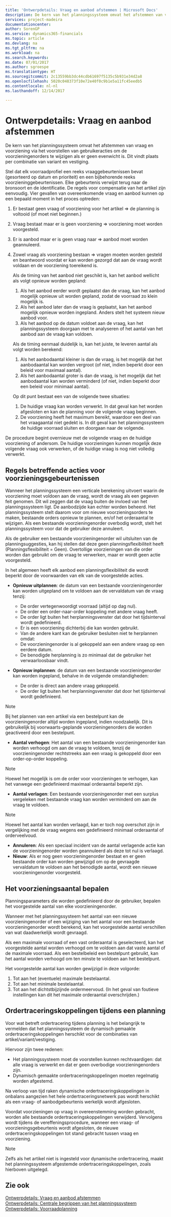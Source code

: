 ```yaml
---
title: 'Ontwerpdetails: Vraag en aanbod afstemmen | Microsoft Docs'
description: De kern van het planningssysteem omvat het afstemmen van vraag en voorziening via het voorstellen van gebruikeracties om de voorzieningenorders te wijzigen als er geen evenwicht is. Dit vindt plaats per combinatie van variant en vestiging.
services: project-madeira
documentationcenter: 
author: SorenGP
ms.service: dynamics365-financials
ms.topic: article
ms.devlang: na
ms.tgt_pltfrm: na
ms.workload: na
ms.search.keywords: 
ms.date: 07/01/2017
ms.author: sgroespe
ms.translationtype: HT
ms.sourcegitcommit: 2c13559bb3dc44cdb61697f5135c5b931e34d2a8
ms.openlocfilehash: 5020c048373f10e72e40f0c9b1e5a11fc45eedb5
ms.contentlocale: nl-nl
ms.lasthandoff: 12/14/2017

---
```

# <a name="design-details-balancing-supply-with-demand"></a>Ontwerpdetails: Vraag en aanbod afstemmen
De kern van het planningssysteem omvat het afstemmen van vraag en voorziening via het voorstellen van gebruikeracties om de voorzieningenorders te wijzigen als er geen evenwicht is. Dit vindt plaats per combinatie van variant en vestiging.  
  
Stel dat elk voorraadprofiel een reeks vraaggebeurtenissen bevat (gesorteerd op datum en prioriteit) en een bijbehorende reeks voorzieninggebeurtenissen. Elke gebeurtenis verwijst terug naar de bronsoort en de identificatie. De regels voor compensatie van het artikel zijn eenvoudig. Vier gevallen van overeenkomende vraag en aanbod kunnen op een bepaald moment in het proces optreden:  
  
1. Er bestaat geen vraag of voorziening voor het artikel => de planning is voltooid (of moet niet beginnen.)  
2. Vraag bestaat maar er is geen voorziening => voorziening moet worden voorgesteld.  
3. Er is aanbod maar er is geen vraag naar => aanbod moet worden geannuleerd.  
4. Zowel vraag als voorziening bestaan => vragen moeten worden gesteld en beantwoord voordat er kan worden gezorgd dat aan de vraag wordt voldaan en de voorziening toereikend is.  
  
     Als de timing van het aanbod niet geschikt is, kan het aanbod wellicht als volgt opnieuw worden gepland:  
  
    1.  Als het aanbod eerder wordt geplaatst dan de vraag, kan het aanbod mogelijk opnieuw uit worden gepland, zodat de voorraad zo klein mogelijk is.  
    2.  Als het aanbod later dan de vraag is geplaatst, kan het aanbod mogelijk opnieuw worden ingepland. Anders stelt het systeem nieuw aanbod voor.  
    3.  Als het aanbod op de datum voldoet aan de vraag, kan het planningssysteem doorgaan met te analyseren of het aantal van het aanbod aan de vraag kan voldoen.  
  
     Als de timing eenmaal duidelijk is, kan het juiste, te leveren aantal als volgt worden berekend:  
  
    1.  Als het aanbodaantal kleiner is dan de vraag, is het mogelijk dat het aanbodaantal kan worden vergroot (of niet, indien beperkt door een beleid voor maximaal aantal).  
    2.  Als het aanbodaantal groter is dan de vraag, is het mogelijk dat het aanbodaantal kan worden verminderd (of niet, indien beperkt door een beleid voor minimaal aantal).  
  
     Op dit punt bestaat een van de volgende twee situaties:  
  
    1.  De huidige vraag kan worden verwerkt. In dat geval kan het worden afgesloten en kan de planning voor de volgende vraag beginnen.  
    2.  De voorziening heeft het maximum bereikt, waardoor een deel van het vraagaantal niet gedekt is. In dit geval kan het planningssysteem de huidige voorraad sluiten en doorgaan naar de volgende.  
  
 De procedure begint overnieuw met de volgende vraag en de huidige voorziening of andersom. De huidige voorzieningen kunnen mogelijk deze volgende vraag ook verwerken, of de huidige vraag is nog niet volledig verwerkt.  
  
## <a name="rules-concerning-actions-for-supply-events"></a>Regels betreffende acties voor voorzieningsgebeurtenissen  
Wanneer het planningssysteem een verticale berekening uitvoert waarin de voorziening moet voldoen aan de vraag, wordt de vraag als een gegeven feit genomen. Dit wil zeggen dat de vraag buiten de invloed van het planningssysteem ligt. De aanbodzijde kan echter worden beheerd. Het planningssysteem stelt daarom voor om nieuwe voorzieningsorders te maken, bestaande orders opnieuw te plannen, en/of het orderaantal te wijzigen. Als een bestaande voorzieningenorder overbodig wordt, stelt het planningssysteem voor dat de gebruiker deze annuleert.  
  
Als de gebruiker een bestaande voorzieningenorder wil uitsluiten van de planningsuggesties, kan hij stellen dat deze geen planningsflexibiliteit heeft (Planningsflexibiliteit = Geen). Overtollige voorzieningen van die order worden dan gebruikt om de vraag te verwerken, maar er wordt geen actie voorgesteld.  
  
In het algemeen heeft elk aanbod een planningsflexibiliteit die wordt beperkt door de voorwaarden van elk van de voorgestelde acties.  
  
-   **Opnieuw uitplannen**: de datum van een bestaande voorzieningenorder kan worden uitgepland om te voldoen aan de vervaldatum van de vraag tenzij:  
  
    -   De order vertegenwoordigt voorraad (altijd op dag nul).  
    -   De order een order-naar-order koppeling met andere vraag heeft.  
    -   De order ligt buiten het herplanningsvenster dat door het tijdsinterval wordt gedefinieerd.  
    -   Er is een voorziening dichterbij die kan worden gebruikt.  
    -   Van de andere kant kan de gebruiker besluiten niet te herplannen omdat:  
    -   De voorzieningenorder is al gekoppeld aan een andere vraag op een eerdere datum.  
    -   De benodigde herplanning is zo minimaal dat de gebruiker het verwaarloosbaar vindt.  
  
-   **Opnieuw inplannen**: de datum van een bestaande voorzieningenorder kan worden ingepland, behalve in de volgende omstandigheden:  
  
    -   De order is direct aan andere vraag gekoppeld.  
    -   De order ligt buiten het herplanningsvenster dat door het tijdsinterval wordt gedefinieerd.  
  
> [!NOTE]  
>  Bij het plannen van een artikel via een bestelpunt kan de voorzieningenorder altijd worden ingepland, indien noodzakelijk. Dit is gebruikelijk bij voorwaarts-geplande voorzieningenorders die worden geactiveerd door een bestelpunt.  
  
-   **Aantal verhogen**: Het aantal van een bestaande voorzieningenorder kan worden verhoogd om aan de vraag te voldoen, tenzij de voorzieningenorder rechtstreeks aan een vraag is gekoppeld door een order-op-order koppeling.  
  
> [!NOTE]  
>  Hoewel het mogelijk is om de order voor voorzieningen te verhogen, kan het vanwege een gedefinieerd maximaal orderaantal beperkt zijn.  
  
-   **Aantal verlagen**: Een bestaande voorzieningenorder met een surplus vergeleken met bestaande vraag kan worden verminderd om aan de vraag te voldoen.  
  
> [!NOTE]  
>  Hoewel het aantal kan worden verlaagd, kan er toch nog overschot zijn in vergelijking met de vraag wegens een gedefinieerd minimaal orderaantal of orderveelvoud.  
  
-   **Annuleren**: Als een speciaal incident van de aantal verlagende actie kan de voorzieningenorder worden geannuleerd als deze tot nul is verlaagd.  
-   **Nieuw**: Als er nog geen voorzieningenorder bestaat en er geen bestaande order kan worden gewijzigd om op de gevraagde vervaldatum te voldoen aan het benodigde aantal, wordt een nieuwe voorzieningenorder voorgesteld.  
  
## <a name="determining-the-supply-quantity"></a>Het voorzieningsaantal bepalen  
Planningsparameters die worden gedefinieerd door de gebruiker, bepalen het voorgestelde aantal van elke voorzieningenorder.  
  
Wanneer met het planningssysteem het aantal van een nieuwe voorzieningenorder of een wijziging van het aantal voor een bestaande voorzieningenorder wordt berekend, kan het voorgestelde aantal verschillen van wat daadwerkelijk wordt gevraagd.  
  
Als een maximale voorraad of een vast orderaantal is geselecteerd, kan het voorgestelde aantal worden verhoogd om te voldoen aan dat vaste aantal of de maximale voorraad. Als een bestelbeleid een bestelpunt gebruikt, kan het aantal worden verhoogd om ten minste te voldoen aan het bestelpunt.  
  
 Het voorgestelde aantal kan worden gewijzigd in deze volgorde:  
  
1. Tot aan het (eventuele) maximale bestelaantal.  
2. Tot aan het minimale bestelaantal.  
3. Tot aan het dichtstbijzijnde ordermeervoud. (In het geval van foutieve instellingen kan dit het maximale orderaantal overschrijden.)  
  
## <a name="order-tracking-links-during-planning"></a>Ordertraceringskoppelingen tijdens een planning  
Voor wat betreft ordertracering tijdens planning is het belangrijk te vermelden dat het planningssysteem de dynamisch gemaakte ordertraceringskoppelingen herschikt voor de combinaties van artikel/variant/vestiging.  
  
Hiervoor zijn twee redenen:  
  
-   Het planningssysteem moet de voorstellen kunnen rechtvaardigen: dat alle vraag is verwerkt en dat er geen overbodige voorzieningenorders zijn.  
-   Dynamisch gemaakte ordertraceringskoppelingen moeten regelmatig worden afgestemd.  
  
Na verloop van tijd raken dynamische ordertraceringskoppelingen in onbalans aangezien het hele ordertraceringsnetwerk pas wordt herschikt als een vraag- of aanbodgebeurtenis werkelijk wordt afgesloten.  
  
Voordat voorzieningen op vraag in overeenstemming worden gebracht, worden alle bestaande ordertraceringskoppelingen verwijderd. Vervolgens wordt tijdens de vereffeningsprocedure, wanneer een vraag- of voorzieningsgebeurtenis wordt afgesloten, de nieuwe ordertraceringskoppelingen tot stand gebracht tussen vraag en voorziening.  
  
> [!NOTE]  
>  Zelfs als het artikel niet is ingesteld voor dynamische ordertracering, maakt het planningssysteem afgestemde ordertraceringskoppelingen, zoals hierboven uitgelegd.  
  
## <a name="see-also"></a>Zie ook  
[Ontwerpdetails: Vraag en aanbod afstemmen](design-details-balancing-demand-and-supply.md)   
[Ontwerpdetails: Centrale begrippen van het planningssysteem](design-details-central-concepts-of-the-planning-system.md)   
[Ontwerpdetails: Voorraadplanning](design-details-supply-planning.md)
